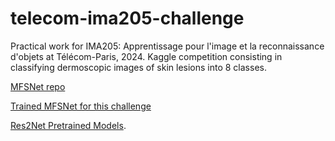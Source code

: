 # telecom-ima205-challenge

Practical work for IMA205: Apprentissage pour l'image et la reconnaissance d'objets at Télécom-Paris, 2024. Kaggle competition consisting in classifying dermoscopic images of skin lesions into 8 classes.

[MFSNet repo](https://github.com/Rohit-Kundu/MFSNet?tab=readme-ov-file)

[Trained MFSNet for this challenge](https://drive.google.com/file/d/1r51jDiFqZf3Cf0yNDj0S5lfxQoG_PIMU/view?usp=sharing)

[Res2Net Pretrained Models](https://github.com/Res2Net/Res2Net-PretrainedModels).



